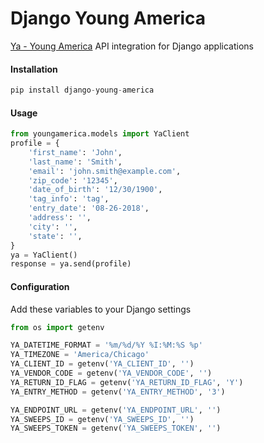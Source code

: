 # Django Young America

[Ya - Young America](https://yaengage.com/) API integration for Django applications

#### Installation
```python
pip install django-young-america
```

#### Usage
```python
from youngamerica.models import YaClient
profile = {
    'first_name': 'John',
    'last_name': 'Smith',
    'email': 'john.smith@example.com',
    'zip_code': '12345',
    'date_of_birth': '12/30/1900',
    'tag_info': 'tag',
    'entry_date': '08-26-2018',
    'address': '',
    'city': '',
    'state': '',
}
ya = YaClient()
response = ya.send(profile)
```

#### Configuration
Add these variables to your Django settings
```python
from os import getenv

YA_DATETIME_FORMAT = '%m/%d/%Y %I:%M:%S %p'
YA_TIMEZONE = 'America/Chicago'
YA_CLIENT_ID = getenv('YA_CLIENT_ID', '')
YA_VENDOR_CODE = getenv('YA_VENDOR_CODE', '')
YA_RETURN_ID_FLAG = getenv('YA_RETURN_ID_FLAG', 'Y')
YA_ENTRY_METHOD = getenv('YA_ENTRY_METHOD', '3')

YA_ENDPOINT_URL = getenv('YA_ENDPOINT_URL', '')
YA_SWEEPS_ID = getenv('YA_SWEEPS_ID', '')
YA_SWEEPS_TOKEN = getenv('YA_SWEEPS_TOKEN', '')

```